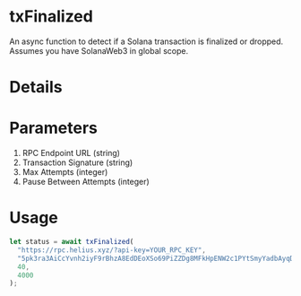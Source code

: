 # txFinalized
An async function to detect if a Solana transaction is finalized or dropped.
Assumes you have SolanaWeb3 in global scope.

# Details

# Parameters
1. RPC Endpoint URL (string)
2. Transaction Signature (string)
3. Max Attempts (integer)
4. Pause Between Attempts (integer)

# Usage
```javascript
let status = await txFinalized(
  "https://rpc.helius.xyz/?api-key=YOUR_RPC_KEY",
  "5pk3ra3AiCcYvnh2iyF9rBhzA8EdDEoXSo69PiZZDg8MFkHpENW2c1PYtSmyYadbAyqDLPrLitwa1PY6gUMo6Gis",
  40,
  4000
);
```
